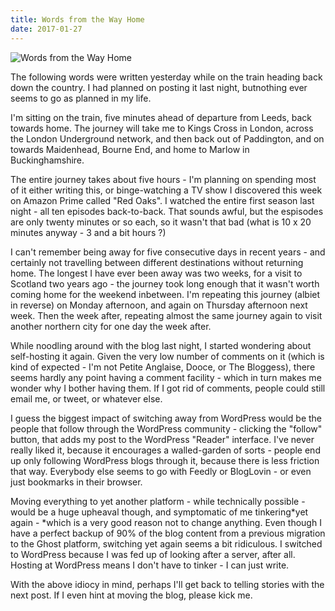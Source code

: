 ```yaml
---
title: Words from the Way Home
date: 2017-01-27
---
```


![Words from the Way Home](https://source.unsplash.com/X6cChncECA8/1600x900)

The following words were written yesterday while on the train heading back down the country. I had planned on posting it last night, butnothing ever seems to go as planned in my life.

I'm sitting on the train, five minutes ahead of departure from Leeds, back towards home. The journey will take me to Kings Cross in London, across the London Underground network, and then back out of Paddington, and on towards Maidenhead, Bourne End, and home to Marlow in Buckinghamshire.

The entire journey takes about five hours - I'm planning on spending most of it either writing this, or binge-watching a TV show I discovered this week on Amazon Prime called "Red Oaks". I watched the entire first season last night - all ten episodes back-to-back. That sounds awful, but the espisodes are only twenty minutes or so each, so it wasn't that bad (what is 10 x 20 minutes anyway - 3 and a bit hours ?)

I can't remember being away for five consecutive days in recent years - and certainly not travelling between different destinations without returning home. The longest I have ever been away was two weeks, for a visit to Scotland two years ago - the journey took long enough that it wasn't worth coming home for the weekend inbetween. I'm repeating this journey (albiet in reverse) on Monday afternoon, and again on Thursday afternoon next week. Then the week after, repeating almost the same journey again to visit another northern city for one day the week after.

While noodling around with the blog last night, I started wondering about self-hosting it again. Given the very low number of comments on it (which is kind of expected - I'm not Petite Anglaise, Dooce, or The Bloggess), there seems hardly any point having a comment facility - which in turn makes me wonder why I bother having them. If I got rid of comments, people could still email me, or tweet, or whatever else.

I guess the biggest impact of switching away from WordPress would be the people that follow through the WordPress community - clicking the "follow" button, that adds my post to the WordPress "Reader" interface. I've never really liked it, because it encourages a walled-garden of sorts - people end up only following WordPress blogs through it, because there is less friction that way. Everybody else seems to go with Feedly or BlogLovin - or even just bookmarks in their browser.

Moving everything to yet another platform - while technically possible - would be a huge upheaval though, and symptomatic of me tinkering*yet again - *which is a very good reason not to change anything. Even though I have a perfect backup of 90% of the blog content from a previous migration to the Ghost platform, switching yet again seems a bit ridiculous. I switched to WordPress because I was fed up of looking after a server, after all. Hosting at WordPress means I don't have to tinker - I can just write.

With the above idiocy in mind, perhaps I'll get back to telling stories with the next post. If I even hint at moving the blog, please kick me.
